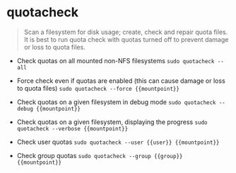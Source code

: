 # quotacheck
> Scan a filesystem for disk usage; create, check and repair quota files.
> It is best to run quota check with quotas turned off to prevent damage or loss to quota files.

- Check quotas on all mounted non-NFS filesystems
`sudo quotacheck --all`

- Force check even if quotas are enabled (this can cause damage or loss to quota files)
`sudo quotacheck --force {{mountpoint}}`

- Check quotas on a given filesystem in debug mode
`sudo quotacheck --debug {{mountpoint}}`

- Check quotas on a given filesystem, displaying the progress
`sudo quotacheck --verbose {{mountpoint}}`

- Check user quotas
`sudo quotacheck --user {{user}} {{mountpoint}}`

- Check group quotas
`sudo quotacheck --group {{group}} {{mountpoint}}`
